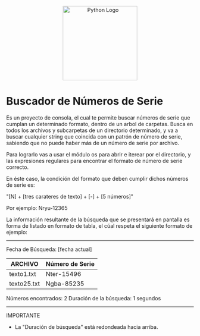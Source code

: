 <p align="center">
  <a href="https://www.python.org/" target="blank"><img src="https://www.pngmart.com/files/7/Python-PNG-Image.png" width="200" alt="Python Logo" /></a>
</p>

# Buscador de Números de Serie

Es un proyecto de consola, el cual te permite buscar números de serie que cumplan un determinado formato, dentro de un arbol de carpetas. Busca en todos los archivos y subcarpetas de un directorio determinado, y va a buscar cualquier string que coincida con un patrón de número de serie, sabiendo que no puede haber más de un número de serie por archivo.

Para lograrlo vas a usar el módulo os para abrir e iterear por el directorio, y las expresiones regulares para encontrar el formato de número de serie correcto.

En éste caso, la condición del formato que deben cumplir dichos números de serie es:

"[N] + [tres carateres de texto] + [-] + [5 números]"

Por ejemplo: Nryu-12365

La información resultante de la búsqueda que se presentará en pantalla es forma de listado en formato de tabla, el cúal respeta el siguiente formato de ejemplo:

*****

Fecha de Búsqueda: [fecha actual]

| ARCHIVO | Número de Serie |
| ------- | --------------- |
| texto1.txt | Nter-15496 |
| texto25.txt | Ngba-85235 |

Números encontrados: 2
Duración de la búsqueda: 1 segundos

*****

IMPORTANTE

* La "Duración de búsqueda" está redondeada hacia arriba.
